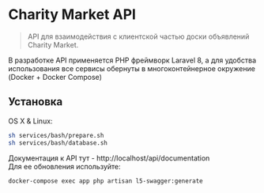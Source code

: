# Charity Market API
> API для взаимодействия с клиентской частью доски объявлений Charity Market.


В разработке API применяется PHP фреймворк Laravel 8, а для удобства использования все сервисы обернуты в многоконтейнерное окружение (Docker + Docker Compose)

## Установка

OS X & Linux:

```sh
sh services/bash/prepare.sh
sh services/bash/database.sh
```

Документация к API тут - http://localhost/api/documentation  
Для ее обновления используйте:
```sh
docker-compose exec app php artisan l5-swagger:generate
```

